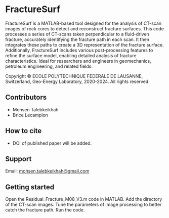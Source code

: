 # FractureSurf

FractureSurf is a MATLAB-based tool designed for the analysis of CT-scan images of rock cores to detect and reconstruct fracture surfaces. This code processes a series of CT-scans taken perpendicular to a fluid-driven fracture, accurately identifying the fracture path in each scan. It then integrates these paths to create a 3D representation of the fracture surface. Additionally, FractureSurf includes various post-processing features to refine the surface model, enabling detailed analysis of fracture characteristics. Ideal for researchers and engineers in geomechanics, petroleum engineering, and related fields.

Copyright © ECOLE POLYTECHNIQUE FEDERALE DE LAUSANNE, Switzerland, Geo-Energy Laboratory, 2020-2024.
All rights reserved.

## Contributors

- Mohsen Talebkeikhah
- Brice Lecampion
 
## How to cite

- DOI of published paper will be added.


## Support

Email: mohsen.talebkeikhah@gmail.com

## Getting started

Open the Residual_Fracture_M08_V3.m code in MATLAB.
Add the directory of the CT-scan images.
Tune the parameters of image processing to better catch the fracture path.
Run the code.